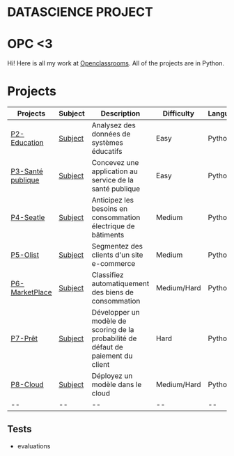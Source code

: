# DATASCIENCE PROJECT

# OPC <3

Hi! Here is all my work at [Openclassrooms](https://openclassrooms.com/fr/). All of the projects are in Python.

# Projects

| Projects | Subject | Description | Difficulty | Language | 
|--|--|--|--|--|
| [P2-Education](https://github.com/SmadjaPaul/DATASCIENCE-PROJECT/tree/master/OPC_P2_ANALY) | [Subject](https://openclassrooms.com/fr/projects/627/assignment) | Analysez des données de systèmes éducatifs | Easy | Python | 
| [P3-Santé publique](https://github.com/SmadjaPaul/DATASCIENCE-PROJECT/tree/master/OPC_P3_PREPA)  | [Subject](https://openclassrooms.com/fr/projects/628/assignment) |Concevez une application au service de la santé publique | Easy | Python | 
| [P4-Seatle](https://github.com/SmadjaPaul/DATASCIENCE-PROJECT/tree/master/OPC_P4_PREDI)  | [Subject](https://openclassrooms.com/fr/projects/629/assignment)| Anticipez les besoins en consommation électrique de bâtiments | Medium | Python | 
| [P5-Olist](https://github.com/SmadjaPaul/DATASCIENCE-PROJECT/tree/master/OPC_P5_SEGME)  | [Subject](https://openclassrooms.com/fr/paths/164/projects/630/assignment)| Segmentez des clients d'un site e-commerce | Medium | Python |
| [P6-MarketPlace](https://github.com/SmadjaPaul/DATASCIENCE-PROJECT/tree/master/OPC_P6_CLASS)  | [Subject](https://openclassrooms.com/fr/paths/164/projects/631/assignment)| Classifiez automatiquement des biens de consommation | Medium/Hard | Python | 
| [P7-Prêt ](https://github.com/SmadjaPaul/DATASCIENCE-PROJECT/tree/master/OPC_P7_SCORE)  | [Subject](https://openclassrooms.com/fr/paths/164/projects/632/assignment)| Développer un modèle de scoring de la probabilité de défaut de paiement du client | Hard| Python | 
| [P8-Cloud ](https://github.com/SmadjaPaul/DATASCIENCE-PROJECT/tree/master/OPC_P8_CLOUD)  | [Subject](https://openclassrooms.com/fr/paths/164/projects/633/assignment)| Déployez un modèle dans le cloud | Medium/Hard| Python | 
|--|--|--|--|--|--|



## Tests
- evaluations
